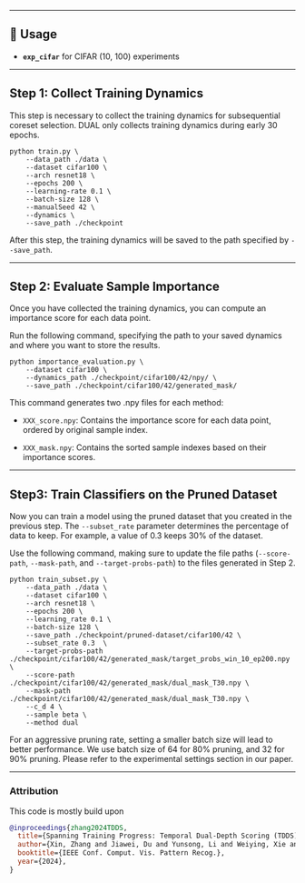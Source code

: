 
---
## 🚀 Usage  
- **`exp_cifar`** for CIFAR (10, 100) experiments  

---
## Step 1: Collect Training Dynamics

This step is necessary to collect the training dynamics for subsequential coreset selection. DUAL only collects training dynamics during early 30 epochs.

```
python train.py \
    --data_path ./data \
    --dataset cifar100 \
    --arch resnet18 \
    --epochs 200 \
    --learning-rate 0.1 \
    --batch-size 128 \
    --manualSeed 42 \
    --dynamics \
    --save_path ./checkpoint
```

After this step, the training dynamics will be saved to the path specified by `--save_path`.

---

## Step 2: Evaluate Sample Importance

Once you have collected the training dynamics, you can compute an importance score for each data point. 

Run the following command, specifying the path to your saved dynamics and where you want to store the results.

```
python importance_evaluation.py \
    --dataset cifar100 \
    --dynamics_path ./checkpoint/cifar100/42/npy/ \
    --save_path ./checkpoint/cifar100/42/generated_mask/
```
This command generates two .npy files for each method:

- `XXX_score.npy`: Contains the importance score for each data point, ordered by original sample index.

- `XXX_mask.npy`: Contains the sorted sample indexes based on their importance scores.


---

## Step3: Train Classifiers on the Pruned Dataset

Now you can train a model using the pruned dataset that you created in the previous step. The `--subset_rate` parameter determines the percentage of data to keep. For example, a value of 0.3 keeps 30% of the dataset.

Use the following command, making sure to update the file paths (`--score-path`, `--mask-path`, and `--target-probs-path`) to the files generated in Step 2.

```
python train_subset.py \
    --data_path ./data \
    --dataset cifar100 \
    --arch resnet18 \
    --epochs 200 \
    --learning_rate 0.1 \
    --batch-size 128 \
    --save_path ./checkpoint/pruned-dataset/cifar100/42 \
    --subset_rate 0.3  \
    --target-probs-path ./checkpoint/cifar100/42/generated_mask/target_probs_win_10_ep200.npy \
    --score-path ./checkpoint/cifar100/42/generated_mask/dual_mask_T30.npy \
    --mask-path ./checkpoint/cifar100/42/generated_mask/dual_mask_T30.npy \
    --c_d 4 \
    --sample beta \
    --method dual
```


For an aggressive pruning rate, setting a smaller batch size will lead to better performance. We use batch size of 64 for 80% pruning, and 32 for 90% pruning. Please refer to the experimental settings section in our paper.




---
### Attribution

This code is mostly build upon 
```bibtex
@inproceedings{zhang2024TDDS,
  title={Spanning Training Progress: Temporal Dual-Depth Scoring (TDDS) for Enhanced Dataset Pruning},
  author={Xin, Zhang and Jiawei, Du and Yunsong, Li and Weiying, Xie and Joey Tianyi Zhou},
  booktitle={IEEE Conf. Comput. Vis. Pattern Recog.},
  year={2024},
}
```
